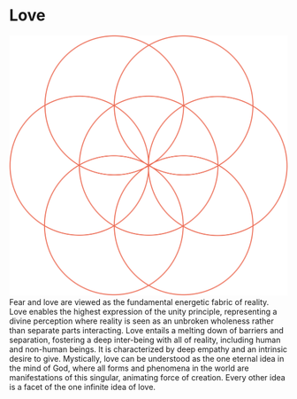 # Love

![](Love.png)
Fear and love are viewed as the fundamental energetic fabric of reality. Love enables the highest expression of the unity principle, representing a divine perception where reality is seen as an unbroken wholeness rather than separate parts interacting. Love entails a melting down of barriers and separation, fostering a deep inter-being with all of reality, including human and non-human beings. It is characterized by deep empathy and an intrinsic desire to give. Mystically, love can be understood as the one eternal idea in the mind of God, where all forms and phenomena in the world are manifestations of this singular, animating force of creation. Every other idea is a facet of the one infinite idea of love.